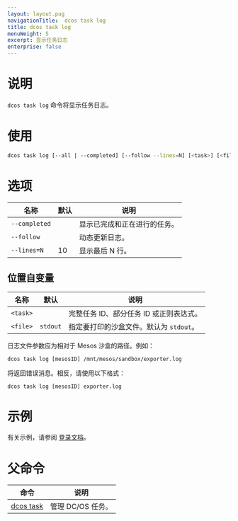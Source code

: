 ```yaml
---
layout: layout.pug
navigationTitle:  dcos task log
title: dcos task log
menuWeight: 5
excerpt: 显示任务日志
enterprise: false
---
```



# 说明
`dcos task log` 命令将显示任务日志。

# 使用

```bash
dcos task log [--all | --completed] [--follow --lines=N] [<task>] [<file>]
```

# 选项

| 名称 | 默认 | 说明 |
|---------|-------------|-------------|
| `--completed` | | 显示已完成和正在进行的任务。|
| `--follow` | | 动态更新日志。|
| `--lines=N` | 10 | 显示最后 N 行。|

## 位置自变量

| 名称 | 默认 | 说明 |
|---------|-------------|-------------|
| `<task>` | | 完整任务 ID、部分任务 ID 或正则表达式。|
| `<file>` | `stdout` | 指定要打印的沙盒文件。默认为 `stdout`。|

日志文件参数应为相对于 Mesos 沙盒的路径。例如：

```
dcos task log [mesosID] /mnt/mesos/sandbox/exporter.log
```
将返回错误消息。相反，请使用以下格式：

```
dcos task log [mesosID] exporter.log
```

# 示例

有关示例，请参阅 [登录文档](/dcos/cn/1.12/monitoring/logging/)。


# 父命令

| 命令 | 说明 |
|---------|-------------|
| [dcos task](/dcos/cn/1.12/cli/command-reference/dcos-task/) | 管理 DC/OS 任务。|


